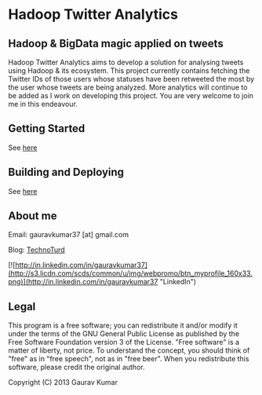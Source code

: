 Hadoop Twitter Analytics
==============

Hadoop &amp; BigData magic applied on tweets
--------------------------------------------

Hadoop Twitter Analytics aims to develop a solution for analysing tweets using Hadoop & its ecosystem.
This project currently contains fetching the Twitter IDs of those users whose statuses have been retweeted the most by the user whose tweets are being analyzed.
More analytics will continue to be added as I work on developing this project. You are very welcome to join me in this endeavour.

Getting Started
---------------
See [here](https://github.com/gauravkumar37/hadoop-twitter/wiki/Getting-Started)

Building and Deploying
----------------------
See [here](https://github.com/gauravkumar37/hadoop-twitter/wiki/Building-and-Deploying)

About me
--------
Email: gauravkumar37 [at] gmail.com

Blog: [TechnoTurd](http://technoturd.wordpress.com)

[![http://in.linkedin.com/in/gauravkumar37](http://s3.licdn.com/scds/common/u/img/webpromo/btn_myprofile_160x33.png)](http://in.linkedin.com/in/gauravkumar37 "LinkedIn")


Legal
-----
This program is a free software; you can redistribute it and/or modify it under the terms of the GNU General Public License as published by the Free Software Foundation version 3 of the License. "Free software" is a matter of liberty, not price. To understand the concept, you should think of "free" as in "free speech", not as in "free beer". When you redistribute this software, please credit the original author.

Copyright (C) 2013 Gaurav Kumar
